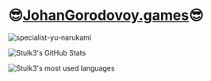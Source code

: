 
# 😎[JohanGorodovoy.games](http://johangorodovoy.games)😎
![specialist-yu-narukami](https://user-images.githubusercontent.com/50325702/147709458-65064f68-3580-4e9e-8f71-0f3448956a3f.gif)


![Stulk3's GitHub Stats](https://github-stats-iamoniel1.vercel.app/api?username=Stulk3&bg_color=30,e96443,904e95&title_color=fff&text_color=fff&count_private=true&include_all_commits=true)

![Stulk3's most used languages](https://github-stats-iamoniel1.vercel.app/api/top-langs/?username=Stulk3&layout=compact&card_width=445&count_private=true&langs_count=16&include_all_commits=true)



